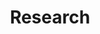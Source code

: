 ---
permalink: /members/
layout: page
title: Research
description: ""
comments: true
modified: 2024-07-08
nav: true
nav_order: 4
---